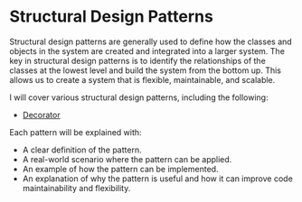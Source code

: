 # Structural Design Patterns

Structural design patterns are generally used to define how the classes and objects in the system are created and integrated into a larger system. The key in structural design patterns is to identify the relationships of the classes at the lowest level and build the system from the bottom up. This allows us to create a system that is flexible, maintainable, and scalable.

I will cover various structural design patterns, including the following:

- [Decorator](./Decorator/README.md)

Each pattern will be explained with:

- A clear definition of the pattern.
- A real-world scenario where the pattern can be applied.
- An example of how the pattern can be implemented.
- An explanation of why the pattern is useful and how it can improve code maintainability and flexibility.
